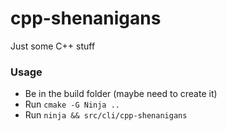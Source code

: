 # cpp-shenanigans
Just some C++ stuff

### Usage
- Be in the build folder (maybe need to create it)
- Run `cmake -G Ninja ..`
- Run `ninja && src/cli/cpp-shenanigans`
